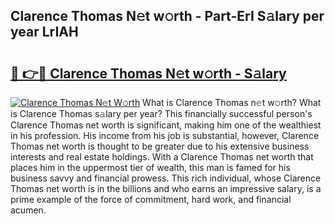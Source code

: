 ## Clarence Thomas N𝚎t w𝚘rth - Part-ErI S𝚊lary per year LrIAH

# <h2><a href="http://gc14uo5.nevu.top/?p=Clarence+Thomas">🔗 👉🔴 Clarence Thomas N𝚎t w𝚘rth - S𝚊lary</a></h2>

[![Clarence Thomas N𝚎t W𝚘rth](https://i.imgur.com/Oavwk0R.jpeg)](http://gc14uo5.nevu.top/?p=Clarence+Thomas)
What is Clarence Thomas n𝚎t w𝚘rth? What is Clarence Thomas s𝚊lary per year?
This financially successful person's Clarence Thomas net worth is significant, making him one of the wealthiest in his profession. His income from his job is substantial, however, Clarence Thomas net worth is thought to be greater due to his extensive business interests and real estate holdings. With a Clarence Thomas net worth that places him in the uppermost tier of wealth, this man is famed for his business savvy and financial prowess. This rich individual, whose Clarence Thomas net worth is in the billions and who earns an impressive salary, is a prime example of the force of commitment, hard work, and financial acumen.
